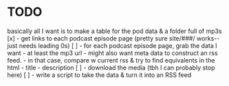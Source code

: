 # TODO
basically all I want is to make a table for the pod data & a folder full of mp3s
[x] - get links to each podcast episode page
    (pretty sure site/###/ works--just needs leading 0s)
[ ] - for each podcast episode page, grab the data I want
    - at least the mp3 url
    - might also want meta data to construct an rss feed.
    - in that case, compare w current rss & try to find equivalents in the html
      - title
      - description
[ ] - download the media (tbh I can probably stop here)
[ ] - write a script to take the data & turn it into an RSS feed
